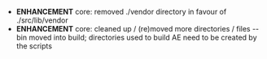 - **ENHANCEMENT** core: removed ./vendor directory in favour of ./src/lib/vendor
- **ENHANCEMENT** core: cleaned up / (re)moved more directories / files -- bin moved into build; directories used to build AE need to be created by the scripts
